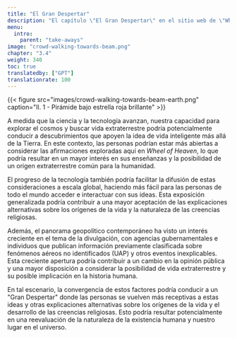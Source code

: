 ```yaml
---
title: "El Gran Despertar"
description: "El capítulo \"El Gran Despertar\" en el sitio web de \"Wheel of Heaven\" aborda un cambio transformador en la conciencia y el entendimiento humano, en línea con la hipótesis central del sitio sobre la influencia extraterrestre en la Tierra. Este capítulo discute el impacto de reconocer el papel de una civilización alienígena avanzada en la historia humana, cómo esta conciencia podría alterar nuestras perspectivas globales y los posibles cambios sociales y filosóficos resultantes de tal revelación. Explora la idea de que la humanidad entre en una nueva era de iluminación, la anticipada Edad de Oro, impulsada por una comprensión más profunda de nuestros orígenes y nuestro lugar en el cosmos, como sugiere la narrativa de \"Wheel of Heaven\"."
menu:
  intro:
    parent: "take-aways"
image: "crowd-walking-towards-beam.png"
chapter: "3.4"
weight: 340
toc: true
translatedby: ["GPT"]
translationrate: 100
---
```


{{< figure src="images/crowd-walking-towards-beam-earth.png" caption="Il. 1 - Pirámide bajo estrella roja brillante" >}}

A medida que la ciencia y la tecnología avanzan, nuestra capacidad para explorar el cosmos y buscar vida extraterrestre podría potencialmente conducir a descubrimientos que apoyen la idea de vida inteligente más allá de la Tierra. En este contexto, las personas podrían estar más abiertas a considerar las afirmaciones exploradas aquí en _Wheel of Heaven_, lo que podría resultar en un mayor interés en sus enseñanzas y la posibilidad de un origen extraterrestre común para la humanidad.

El progreso de la tecnología también podría facilitar la difusión de estas consideraciones a escala global, haciendo más fácil para las personas de todo el mundo acceder e interactuar con sus ideas. Esta exposición generalizada podría contribuir a una mayor aceptación de las explicaciones alternativas sobre los orígenes de la vida y la naturaleza de las creencias religiosas.

Además, el panorama geopolítico contemporáneo ha visto un interés creciente en el tema de la divulgación, con agencias gubernamentales e individuos que publican información previamente clasificada sobre fenómenos aéreos no identificados (UAP) y otros eventos inexplicables. Esta creciente apertura podría contribuir a un cambio en la opinión pública y una mayor disposición a considerar la posibilidad de vida extraterrestre y su posible implicación en la historia humana.

En tal escenario, la convergencia de estos factores podría conducir a un "Gran Despertar" donde las personas se vuelven más receptivas a estas ideas y otras explicaciones alternativas sobre los orígenes de la vida y el desarrollo de las creencias religiosas. Esto podría resultar potencialmente en una reevaluación de la naturaleza de la existencia humana y nuestro lugar en el universo.
